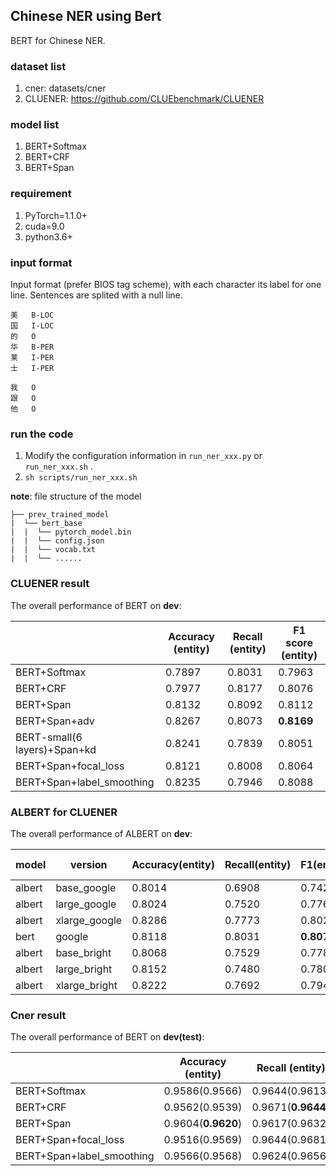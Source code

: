 ## Chinese NER using Bert

BERT for Chinese NER. 

### dataset list

1. cner: datasets/cner
2. CLUENER: https://github.com/CLUEbenchmark/CLUENER

### model list

1. BERT+Softmax
2. BERT+CRF
3. BERT+Span

### requirement

1. PyTorch=1.1.0+
2. cuda=9.0
3. python3.6+

### input format

Input format (prefer BIOS tag scheme), with each character its label for one line. Sentences are splited with a null line.

```text
美	B-LOC
国	I-LOC
的	O
华	B-PER
莱	I-PER
士	I-PER

我	O
跟	O
他	O
```

### run the code

1. Modify the configuration information in `run_ner_xxx.py` or `run_ner_xxx.sh` .
2. `sh scripts/run_ner_xxx.sh`

**note**: file structure of the model

```text
├── prev_trained_model
|  └── bert_base
|  |  └── pytorch_model.bin
|  |  └── config.json
|  |  └── vocab.txt
|  |  └── ......
```

### CLUENER result

The overall performance of BERT on **dev**:

|              | Accuracy (entity)  | Recall (entity)    | F1 score (entity)  |
| ------------ | ------------------ | ------------------ | ------------------ |
| BERT+Softmax | 0.7897     | 0.8031     | 0.7963    |
| BERT+CRF     | 0.7977 | 0.8177 | 0.8076 |
| BERT+Span    | 0.8132 | 0.8092 | 0.8112 |
| BERT+Span+adv    | 0.8267 | 0.8073 | **0.8169** |
| BERT-small(6 layers)+Span+kd    | 0.8241 | 0.7839 | 0.8051 |
| BERT+Span+focal_loss    | 0.8121 | 0.8008 | 0.8064 |
| BERT+Span+label_smoothing   | 0.8235 | 0.7946 | 0.8088 |

### ALBERT for CLUENER

The overall performance of ALBERT on **dev**:

| model  | version       | Accuracy(entity) | Recall(entity) | F1(entity) | Train time/epoch |
| ------ | ------------- | ---------------- | -------------- | ---------- | ---------------- |
| albert | base_google   | 0.8014           | 0.6908         | 0.7420     | 0.75x            |
| albert | large_google  | 0.8024           | 0.7520         | 0.7763     | 2.1x             |
| albert | xlarge_google | 0.8286           | 0.7773         | 0.8021     | 6.7x             |
| bert   | google        | 0.8118           | 0.8031         | **0.8074**     | -----            |
| albert | base_bright   | 0.8068           | 0.7529         | 0.7789     | 0.75x            |
| albert | large_bright  | 0.8152           | 0.7480         | 0.7802     | 2.2x             |
| albert | xlarge_bright | 0.8222           | 0.7692         | 0.7948     | 7.3x             |

### Cner result

The overall performance of BERT on **dev(test)**:

|              | Accuracy (entity)  | Recall (entity)    | F1 score (entity)  |
| ------------ | ------------------ | ------------------ | ------------------ |
| BERT+Softmax | 0.9586(0.9566)     | 0.9644(0.9613)     | 0.9615(0.9590)     |
| BERT+CRF     | 0.9562(0.9539)     | 0.9671(**0.9644**) | 0.9616(0.9591)     |
| BERT+Span    | 0.9604(**0.9620**) | 0.9617(0.9632)     | 0.9611(**0.9626**) |
| BERT+Span+focal_loss    | 0.9516(0.9569) | 0.9644(0.9681)     | 0.9580(0.9625) |
| BERT+Span+label_smoothing   | 0.9566(0.9568) | 0.9624(0.9656)     | 0.9595(0.9612) |
